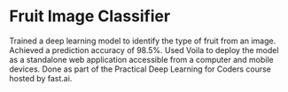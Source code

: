 # Fruit Image Classifier

Trained a deep learning model to identify the type of fruit from an image. Achieved a prediction accuracy of 98.5%. 
Used Voila to deploy the model as a standalone web application accessible from a computer and mobile devices. 
Done as part of the Practical Deep Learning for Coders course hosted by fast.ai. 
